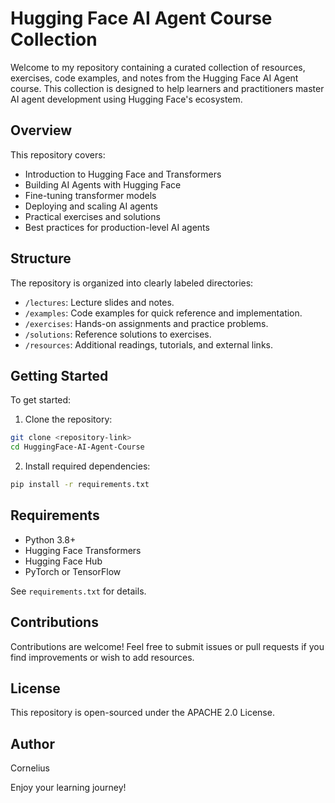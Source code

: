 # Hugging Face AI Agent Course Collection

Welcome to my repository containing a curated collection of resources, exercises, code examples, and notes from the Hugging Face AI Agent course. This collection is designed to help learners and practitioners master AI agent development using Hugging Face's ecosystem.

## Overview

This repository covers:
- Introduction to Hugging Face and Transformers
- Building AI Agents with Hugging Face
- Fine-tuning transformer models
- Deploying and scaling AI agents
- Practical exercises and solutions
- Best practices for production-level AI agents

## Structure

The repository is organized into clearly labeled directories:

- `/lectures`: Lecture slides and notes.
- `/examples`: Code examples for quick reference and implementation.
- `/exercises`: Hands-on assignments and practice problems.
- `/solutions`: Reference solutions to exercises.
- `/resources`: Additional readings, tutorials, and external links.

## Getting Started

To get started:

1. Clone the repository:

```bash
git clone <repository-link>
cd HuggingFace-AI-Agent-Course
```

2. Install required dependencies:

```bash
pip install -r requirements.txt
```

## Requirements
- Python 3.8+
- Hugging Face Transformers
- Hugging Face Hub
- PyTorch or TensorFlow

See `requirements.txt` for details.

## Contributions
Contributions are welcome! Feel free to submit issues or pull requests if you find improvements or wish to add resources.

## License
This repository is open-sourced under the APACHE 2.0 License.

## Author
Cornelius

Enjoy your learning journey!
